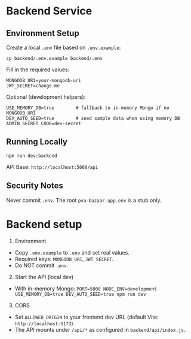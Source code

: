 Backend Service
===============

Environment Setup
-----------------
Create a local `.env` file based on `.env.example`:

```
cp backend/.env.example backend/.env
```

Fill in the required values:

```
MONGODB_URI=your-mongodb-uri
JWT_SECRET=change-me
```

Optional (development helpers):
```
USE_MEMORY_DB=true        # fallback to in-memory Mongo if no MONGODB_URI
DEV_AUTO_SEED=true        # seed sample data when using memory DB
ADMIN_SECRET_CODE=dev-secret
```

Running Locally
---------------
```
npm run dev:backend
```

API Base: `http://localhost:5000/api`

Security Notes
--------------
Never commit `.env`. The root `pva-bazaar-app.env` is a stub only.
# Backend setup

1) Environment

- Copy `.env.example` to `.env` and set real values.
- Required keys: `MONGODB_URI`, `JWT_SECRET`.
- Do NOT commit `.env`.

2) Start the API (local dev)

- With in-memory Mongo: `PORT=5000 NODE_ENV=development USE_MEMORY_DB=true DEV_AUTO_SEED=true npm run dev`

3) CORS

- Set `ALLOWED_ORIGIN` to your frontend dev URL (default Vite: `http://localhost:5173`).
- The API mounts under `/api/*` as configured in `backend/api/index.js`.
